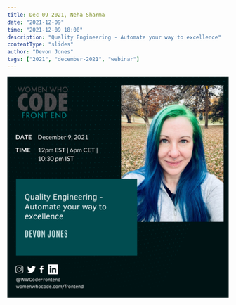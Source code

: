 ```yaml
---
title: Dec 09 2021, Neha Sharma
date: "2021-12-09"
time: "2021-12-09 18:00"
description: "Quality Engineering - Automate your way to excellence"
contentType: "slides"
author: "Devon Jones"
tags: ["2021", "december-2021", "webinar"]
---
```


![Quality Engineering - Automate your way to excellence - Devon Jones](./devon.png)

